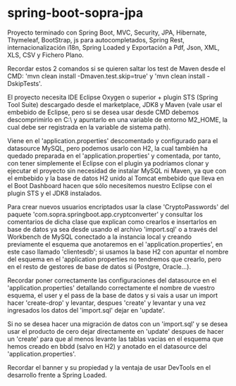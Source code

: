 # spring-boot-sopra-jpa

Proyecto terminado con Spring Boot, MVC, Security, JPA, Hibernate,  Thymeleaf, BootStrap, js para autocompletados, 
Spring Rest, internacionalización i18n, Spring Loaded y Exportación a Pdf, Json, XML, XLS, CSV y Fichero Plano.  

Recordar estos 2 comandos si se quieren saltar los test de Maven desde el CMD: 
'mvn clean install -Dmaven.test.skip=true' 
y 
'mvn clean install -DskipTests'.  

El proyecto necesita IDE Eclipse Oxygen o superior + plugin STS (Spring Tool Suite) descargado 
desde el marketplace, JDK8 y Maven (vale usar el embebido de Eclipse, pero si se desea usar 
desde CMD debemos descomprimirlo en C:\ y apuntarlo en una variable de entorno M2_HOME, la 
cual debe ser registrada en la variable de sistema path).  

Viene en el 'application.properties' descomentado y configurado para el datasource MySQL, 
pero podemos usarlo con H2, la cual también ha quedado preparada en el 'application.properties' 
y comentada, por tanto, con tener simplemente el Eclipse con el plugin ya podriamos clonar y 
ejecutar el proyecto sin necesidad de instalar MySQL ni Maven, ya que con el embebido y la 
base de datos H2 unido al Tomcat embebido que lleva en el Boot Dashboard hacen que sólo necesitemos 
nuestro Eclipse con el plugin STS y el JDK8 instalados.  

Para crear nuevos usuarios encriptados usar la clase 'CryptoPasswords' del paquete 
'com.sopra.springboot.app.cryptconverter' y consultar los comentarios de dicha clase que explican 
como crearlos e insertarlos en base de datos ya sea desde usando el archivo 'import.sql' o a través
del Workbench de MySQL conectado a la instancia local y creando previamente el esquema que anotaremos 
en el 'application.properties', en este caso llamado 'clientesdb'; si usamos la base H2 con apuntar
el nombre del esquema en el 'application properties no tendremos que crearlo, pero en el resto de
gestores de base de datos si (Postgre, Oracle...).

Recordar poner correctamente las configuraciones del datasource en el 'application.properties' 
detallando correctamente el nombre de vuestro esquema, el user y el pass de la base de datos y 
si vais a usar un import hacer 'create-drop' y levantar, despues 'create' y levantar y una vez 
ingresados los datos del 'import.sql' dejar en 'update'.  

Si no se desea hacer una migración de datos con un 'import.sql' y se desea usar el producto de 
cero dejar directamente en 'update' despues de hacer un 'create' para que al menos levante las 
tablas vacias en el esquema que hemos creado en bbdd (salvo en H2) y anotado en el datasource
del 'application.properties'.

Recordar el banner y su propiedad y la ventaja de usar DevTools en el desarrollo frente a Spring Loaded.
